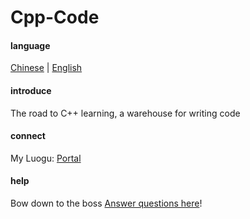 # Cpp-Code

#### language

[Chinese](https://gitee.com/zrc4889/cpp-code/blob/master/README.md) | [English](https://gitee.com/zrc4889/cpp-code/blob/master/README.en.md)

#### introduce
The road to C++ learning, a warehouse for writing code

#### connect
My Luogu: [Portal](https://www.luogu.com.cn/user/523217)

#### help
Bow down to the boss [Answer questions here](https://gitee.com/zrc4889/cpp-code/issues)!